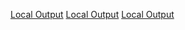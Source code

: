 [Local Output](Category:Protoflux{{#translation:}} "wikilink") [Local
Output](Category:Protoflux:Users{{#translation:}} "wikilink") [Local
Output](Category:NodeMenu{{#translation:}} "wikilink")